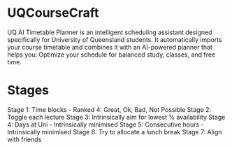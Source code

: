 # UQCourseCraft
UQ AI Timetable Planner is an intelligent scheduling assistant designed specifically for University of Queensland students. It automatically imports your course timetable and combines it with an AI-powered planner that helps you:  Optimize your schedule for balanced study, classes, and free time.

# Stages
Stage 1: Time blocks - Ranked 4: Great, Ok, Bad, Not Possible
Stage 2: Toggle each lecture
Stage 3: Intrinsically aim for lowest % availability
Stage 4: Days at Uni - Intrinsically minimised
Stage 5: Consecutive hours - Intrinsically minimised
Stage 6: Try to allocate a lunch break
Stage 7: Align with friends
